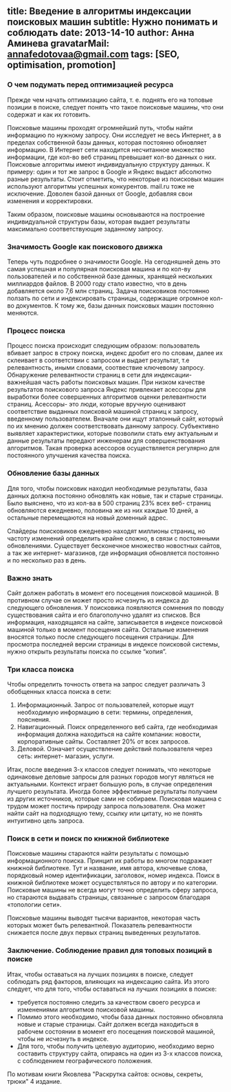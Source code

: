 title: Введение в алгоритмы индексации поисковых машин
subtitle: Нужно понимать и соблюдать
date: 2013-14-10
author: Анна Аминева
gravatarMail: annafedotovaa@gmail.com
tags: [SEO, optimisation, promotion]
---

### О чем подумать перед оптимизацией ресурса

Прежде чем начать оптимизацию сайта, т. е. поднять его на топовые позиции в поиске, следует понять что такое поисковые машины, что они содержат и как их готовить. 

Поисковые машины проходят огромнейший путь, чтобы найти информацию по нужному запросу. Они исследует не весь Интернет, а в пределах собственной базы данных, которая постоянно обновляет информацию. В Интернет сети находится несчитанное множество информации, где кол-во веб страниц превышает кол-во данных о них. 
Поисковые алгоритмы имеют индивидуальную структуру данных. К примеру: один и тот же запрос в Google и Яндекс выдаст абсолютно разные результаты. Стоит отметить,  что некоторые из поисковых машин используют алгоритмы успешных конкурентов. mail.ru тоже не исключение. Доволен базой данных от Google, добавляя свои изменения и корректировки.

Таким образом, поисковые машины основываются на построение индивидуальной структуры базы, которая выдает результаты максимально соответствующие заданному запросу.
<!-- more -->

### Значимость Google как поискового движка

Теперь чуть подробнее о значимости Google. На сегодняшней день это самая успешная и популярная поисковая машина и по кол-ву пользователей и по собственной базе данных, хранящей нескольких миллиардов файлов. В 2000 году стало известно, что в день добавляется около 7,6 млн страниц. Задача поисковиков постоянно ползать по сети и индексировать страницы, содержащие огромное кол-во документов.  К тому же, базы данных поисковых машин постоянно меняются.

### Процесс поиска

Процесс поиска происходит следующим образом: пользователь вбивает запрос в строку поиска, индекс дробит его по словам, далее их склеивает в соответствии с запросом и выдает результат, т.е релевантность, иными словами, соотвествие ключевому запросу.  Обнаружение релевантности страниц в сети для индексации- важнейшая часть работы поисковых машин. При низком качестве результатов поискового запроса Яндекс привлекает асессоры для выработки более совершенных алгоритмов оценки релевантности страниц. Асессоры- это люди, которые вручную оценивают соответствие выданных поисковой машиной страниц к запросу, введенному пользователем. Вначале они ищут эталонный сайт, который по их мнению должен соответствовать данному запросу. Субъективно выявляет характеристики, которые позволили стать ему актуальным и данные результаты передают инженерам для совершенствования алгоритмов. Такая проверка асессоров осуществляется регулярно для постоянного улучшения качества поиска. 

### Обновление базы данных
Для того, чтобы поисковик находил необходимые результаты, база данных должна постоянно обновлять как новые, так и старые страницы. Было выяснено, что из кол-ва в 500 страниц 23% всех веб- страниц обновляются ежедневно, половина же из них каждые 10 дней, а остальные перемещаются на новый доменный адрес.

Спайдеры поисковиков ежедневно находят миллионы страниц, но частоту изменений определить крайне сложно, в связи с постоянными обновлениями. Существует бесконечное множество новостных сайтов, а так же интернет- магазинов, где информация обновляется постоянно и по несколько раз в день.

### Важно знать

Сайт должен работать в момент его посещения поисковой машиной. В противном случае он может просто исчезнуть из индекса до следующего обновления. У поисковика появляются сомнения по поводу существования сайта и его благополучно удалят из списков. Вся информация, находящаяся на сайте, записывается в индексе поисковой машиной только в момент посещения сайта. Остальные изменения вносятся только после следующего посещения страницы. Для просмотра последней версии страницы в индексе поисковой системы, нужно открыть результаты поиска по ссылке “копия”. 

### Три класса поиска

Чтобы определить точность ответа на запрос следует различать 3 обобщенных класса поиска в сети:

1.	Информационный. Запрос от пользователей, которые ищут  необходимую информацию в сети: термины, определения, пояснения.
2.	Навигационный. Поиск определенного веб сайта, где необходимая информация должна находиться на сайте компании: новости, корпоративные сайты. Составляет 20% от всех запросов.
3.	Деловой. Означает осуществление действий пользователя через сеть: интернет- магазин, услуги.

Итак, после введения 3-х классов следует понимать, что некоторые одинаковые деловые запросы для разных городов могут являться не актуальными. Контекст играет большую роль, в случае определения лучшего результата. Иногда более эффективные результаты получаем из других источников, которые сами не собираем.
Поисковая машина с трудом может постичь природу запроса пользователя. Она может найти сайт на подходящую тему, ссылку или цитату, но не понять интуитивно цель запроса. 

### Поиск в сети и поиск по книжной библиотеке

Поисковые машины стараются найти результаты с помощью информационного поиска. Принцип их работы во многом подражает книжной библиотеке. Тут и название, имя автора, ключевые слова, порядковый номер идентификации, заголовок, номер индекса. Поиск в книжной библиотеке может осуществляться по автору и по категории. 
Поисковые машины не всегда могут точно определить сферу запроса, но стараются выдавать страницы, связанные с запросом благодаря «топологии сети». 

Поисковые машины выводят тысячи вариантов, некоторая часть которых может быть релевантной. Показатель релевантности снижается после двух первых страниц выведенных результатов. 

### Заключение. Соблюдение правил для топовых позиций в поиске

Итак, чтобы оставаться на лучших позициях в поиске, следует соблюдать ряд факторов, влияющих на индексацию сайта.
Из этого следует, что для того, чтобы оставаться на лучших позициях в поиске:

* требуется постоянно следить за качеством своего ресурса и изменениями алгоритмов поисковой машины.
* Помимо этого необходимо, чтобы база данных постоянно обновляла новые и старые страницы. Сайт должен всегда находиться в рабочем состоянии в момент его посещения поисковой машиной, чтобы не исчезнуть в индексе.
* Для того, чтобы получить целевую аудиторию, необходимо верно составить  структуру сайта, опираясь на один из 3-х классов поиска, с соблюдением географического положения.

По мотивам книги Яковлева "Раскрутка сайтов: основы, секреты, трюки" 4 издание.
